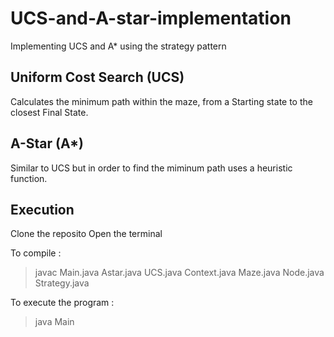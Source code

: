 # UCS-and-A-star-implementation
Implementing UCS and A* using the strategy pattern

## Uniform Cost Search (UCS)
Calculates the minimum path within the maze, from a Starting state to the closest Final State.

## A-Star (A*)
Similar to UCS but in order to find the miminum path uses a heuristic function.

## Execution
Clone the reposito
Open the terminal

To compile :

> javac Main.java Astar.java UCS.java Context.java Maze.java Node.java Strategy.java

To execute the program :

> java Main
